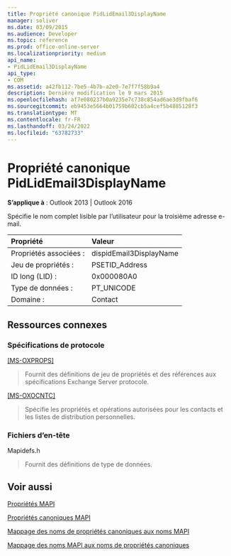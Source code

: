 ```yaml
---
title: Propriété canonique PidLidEmail3DisplayName
manager: soliver
ms.date: 03/09/2015
ms.audience: Developer
ms.topic: reference
ms.prod: office-online-server
ms.localizationpriority: medium
api_name:
- PidLidEmail3DisplayName
api_type:
- COM
ms.assetid: a42fb112-7be5-4b7b-a2e0-7e7f7f58b9a4
description: Dernière modification le 9 mars 2015
ms.openlocfilehash: af7e080237b0a9235e7c738c854ad6ae3d9fbaf6
ms.sourcegitcommit: eb9453e5664b01759b602cb5a4cef5b4885128f3
ms.translationtype: MT
ms.contentlocale: fr-FR
ms.lasthandoff: 03/24/2022
ms.locfileid: "63782733"
---
```

# <a name="pidlidemail3displayname-canonical-property"></a>Propriété canonique PidLidEmail3DisplayName

  
  
**S’applique à** : Outlook 2013 | Outlook 2016 
  
Spécifie le nom complet lisible par l’utilisateur pour la troisième adresse e-mail.
  
|Propriété|Valeur|
|:-----|:-----|
|Propriétés associées :  <br/> |dispidEmail3DisplayName  <br/> |
|Jeu de propriétés :  <br/> |PSETID_Address  <br/> |
|ID long (LID) :  <br/> |0x000080A0  <br/> |
|Type de données :  <br/> |PT_UNICODE  <br/> |
|Domaine :  <br/> |Contact  <br/> |
   
## <a name="related-resources"></a>Ressources connexes

### <a name="protocol-specifications"></a>Spécifications de protocole

[[MS-OXPROPS]](https://msdn.microsoft.com/library/f6ab1613-aefe-447d-a49c-18217230b148%28Office.15%29.aspx)
  
> Fournit des définitions de jeu de propriétés et des références aux spécifications Exchange Server protocole.
    
[[MS-OXOCNTC]](https://msdn.microsoft.com/library/9b636532-9150-4836-9635-9c9b756c9ccf%28Office.15%29.aspx)
  
> Spécifie les propriétés et opérations autorisées pour les contacts et les listes de distribution personnelles.
    
### <a name="header-files"></a>Fichiers d’en-tête

Mapidefs.h
  
> Fournit des définitions de type de données.
    
## <a name="see-also"></a>Voir aussi



[Propriétés MAPI](mapi-properties.md)
  
[Propriétés canoniques MAPI](mapi-canonical-properties.md)
  
[Mappage des noms de propriétés canoniques aux noms MAPI](mapping-canonical-property-names-to-mapi-names.md)
  
[Mappage des noms MAPI aux noms de propriétés canoniques](mapping-mapi-names-to-canonical-property-names.md)

